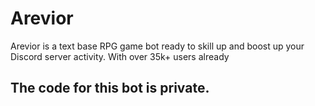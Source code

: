 # Arevior
Arevior is a text base RPG game bot ready to skill up and boost up your Discord server activity. With over 35k+ users already

## The code for this bot is private.
